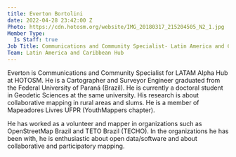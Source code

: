 ```yaml
---
title: Everton Bortolini
date: 2022-04-28 23:42:00 Z
Photo: https://cdn.hotosm.org/website/IMG_20180317_215204505_N2_1.jpg
Member Type:
  Is Staff: true
Job Title: Communications and Community Specialist- Latin America and Caribbean
Team: Latin America and Caribbean Hub
---
```


Everton is Communications and Community Specialist for LATAM Alpha Hub at HOTOSM. He is a Cartographer and Surveyor Engineer graduated from the Federal University of Paraná (Brazil). He is currently a doctoral student in Geodetic Sciences at the same university. His research is about collaborative mapping in rural areas and slums. He is a member of Mapeadores Livres UFPR (YouthMappers chapter). 

He has worked as a volunteer and mapper in organizations such as OpenStreetMap Brazil and TETO Brazil (TECHO). In the organizations he has been with, he is enthusiastic about open data/software and about collaborative and participatory mapping.